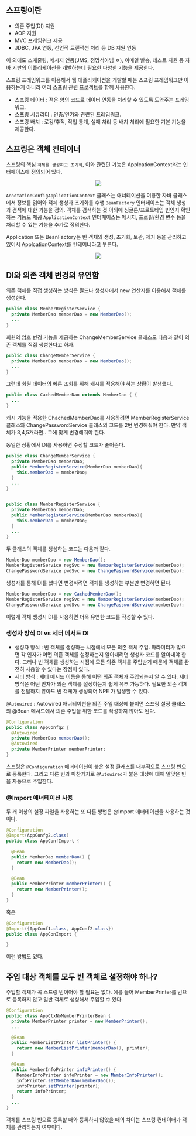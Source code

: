 ## 스프링이란

- 의존 주입(DI) 지원
- AOP 지원
- MVC 프레임워크 제공
- JDBC, JPA 연동, 선언적 트랜잭션 처리 등 DB 지원 연동

이 외에도 스케줄링, 메시지 연동(JMS, 정명석아님 ㅎ), 이메일 발송, 테스트 지원 등 자바 기반의 어플리케이션을 개발하는데 필요한 다양한 기능을 제공한다.

스프링 프레임워크를 이용해서 웹 애플리케이션을 개발할 때는 스프링 프레임워크만 이용하는게 아니라 여러 스프링 관련 프로젝트를 함께 사용한다.

- 스프링 데이터 : 적은 양의 코드로 데이터 연동을 처리할 수 있도록 도와주는 프레임워크.
- 스프링 시큐리티 : 인증/인가와 관련된 프레임워크.
- 스프링 배치 : 로깅/추적, 작업 통계, 실패 처리 등 배치 처리에 필요한 기본 기능을 제공한다.

## 스프링은 객체 컨테이너

스프링의 핵심 `객체를 생성하고 초기화`, 이와 관련딘 기능은 ApplcationContext라는 인터페이스에 정의되어 있다.

<div align="center">
  <img src="https://user-images.githubusercontent.com/97272787/232374505-45d469f6-1cb2-4264-a981-2c8da675b021.png">
</div>

`AnnotationConfigApplicationContext` 클래스는 애너테이션을 이용한 자바 클래스에서 정보를 읽어와 객체 생성과 초기화를 수행
`BeanFactory` 인터페이스는 객체 생성과 검색에 대한 기능을 정의. 객체를 검색하는 것 이외에 싱글톤/프로토타입 빈인지 확인하는 기능도 제공
`ApplicationContext` 인터페이스는 메시지, 프로필/환경 변수 등을 처리할 수 있는 기능을 추가로 정의한다.

Application 또는 BeanFactory는 빈 객체의 생성, 초기화, 보관, 제거 등을 관리하고 있어서 ApplcationContext를 컨테이너라고 부른다.

<div align="center">
  <img src="https://user-images.githubusercontent.com/97272787/232374859-ad5b0e44-a7d7-414f-87ce-6c509f067fac.png">
</div>

## DI와 의존 객체 변경의 유연함

의존 객체를 직접 생성하는 방식은 필드나 생성자에서 new 연산자를 이용해서 객체를 생성한다.

```java
public class MemberRegisterService {
  private MemberDao memberDao = new MemberDao();
  ...
}
```

회원의 암호 변경 기능을 제공하는 ChangeMemberService 클래스도 다음과 같이 의존 객체를 직접 생성한다고 하자.

```java
public class ChangeMemberService {
  private MemberDao memberDao = new MemberDao();
  ...
}
```

그런데 회원 데이터의 빠른 조회를 위해 캐시를 적용해야 하는 상황이 발생했다.

```java
public class CachedMemberDao extends MemberDao { {
  ...
}
```

캐시 기능을 적용한 ChachedMemberDao를 사용하려면 MemberRegisterService 클래스와 ChangePasswordService 클래스의 코드를 2번 변경해줘야 한다. 만약 객체가 3,4,5개라면.. 그에 맞게 변경해줘야 한다.

동일한 상황에서 DI를 사용하면 수정할 코드가 줄어즌다.

```java
public class ChangeMemberService {
  private MemberDao memberDao;
  public MemberRegisterService(MemberDao memberDao){
    this.memberDao = memberDao;
  }
  ...
}


public class MemberRegisterService {
  private MemberDao memberDao;
  public MemberRegisterService(MemberDao memberDao){
    this.memberDao = memberDao;
  }
  ...
}
```

두 클래스의 객체를 생성하는 코드는 다음과 같다.

```java
MemberDao memberDao = new MemberDao();
MemberRegisterService regSvc = new MemberRegisterService(memberDao);
ChangePasswordService pwdSvc = new ChangePasswordService(memberDao);
```

생성자를 통해 DI를 했다면 변경하려면 객체를 생성하는 부분만 변경하면 된다.

```java
MemberDao memberDao = new CachedMemberDao();
MemberRegisterService regSvc = new MemberRegisterService(memberDao);
ChangePasswordService pwdSvc = new ChangePasswordService(memberDao);
```

이렇게 객체 생성시 DI를 사용하면 더욱 유연한 코드를 작성할 수 있다.

### 생성자 방식 DI vs 세터 메서드 DI

- 생성자 방식 : 빈 객체를 생성하는 시점에서 모든 의존 객체 주입. 파라미터가 많으면 각 인자가 어떤 의존 객체를 설정하는지 알아내려면 생성자 코드를 알아내야 한다. 그러나 빈 객체를 생성하는 시점에 모든 의존 객체를 주입받기 때문에 객체를 완전히 사용할 수 있다는 장점이 있다.
- 세터 방식 : 세터 메서드 이름을 통해 어떤 의존 객체가 주입되는지 알 수 있다. 세터 방식은 어떤 인자가 의존 객체를 설정하는지 쉽게 유추 가능하다. 필요한 의존 객체를 전달하지 않아도 빈 객체가 생성되어 NPE 가 발생할 수 있다.

`@Autowired` : Autowired 애너테이션을 의존 주입 대상에 붙이면 스프링 설정 클래스의 @Bean 메서드에서 의존 주입을 위한 코드를 작성하지 않아도 된다.

```java
@Configuration
public class AppConfg2 {
  @Autowired
  private MemberDao memberDao();
  @Autowired
  private MemberPrinter memberPrinter;
}
```

스프링은 `@Configuration` 애너테이션이 붙은 설정 클래스를 내부적으로 스프링 빈으로 등록한다. 그리고 다른 빈과 마찬가지로 `@Autowired`가 붙은 대상에 대해 알맞은 빈을 자동으로 주입한다.

### @Import 애너테이션 사용

두 개 이상의 설정 파일을 사용하는 또 다른 방법은 @Import 애너테이션을 사용하는 것이다.

```java
@Configuration
@Import(AppConfg2.class)
public class AppConfImport {

  @Bean
  public MemberDao memberDao() {
    return new MemberDao();
  }

  @Bean
  public MemberPrinter memberPrinter() {
    return new MemberPrinter();
  }
}
```

혹은

```java
@Configuration
@Import({AppConf1.class, AppConf2.class})
public class AppConImport {

}
```

이런 방법도 있다.

## 주입 대상 객체를 모두 빈 객체로 설정해야 하나?

주입할 객체가 꼭 스프링 빈이어야 할 필요는 없다. 예를 들어 MemberPrinter를 빈으로 등록하지 않고 일반 객체로 생성해서 주입할 수 있다.

```java
@Configuration
public class AppCtxNoMemberPrinterBean {
  private MemberPrinter printer = new MemberPrinter();
  ...

  @Bean
  public MemberListPrinter listPrinter() {
    return new MemberListPrinter(memberDao(), printer);
  }

  @Bean
  public MemberInfoPrinter infoPrinter() {
    MemberInfoPrinter infoPrinter = new MemberInfoPrinter();
    infoPrinter.setMemberDao(memberDao());
    infoPrinter.setPrinter(printer);
    return infoPrinter;
  }
  ...
}
```

객체를 스프링 빈으로 등록할 때와 등록하지 않았을 때의 차이는 스프링 컨테이너가 객체를 관리하는지 여부이다.

